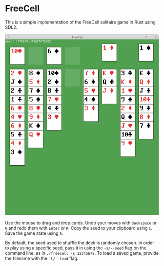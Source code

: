 # FreeCell

This is a simple implementation of the FreeCell solitaire game in Rust using SDL2.

![screenshot](screenshot.png)

Use the mouse to drag and drop cards.
Undo your moves with `Backspace` or `U` and redo them with `Enter` or `R`.
Copy the seed to your clipboard using `C`.
Save the game state using `S`.

By default, the seed used to shuffle the deck is randomly chosen.
In order to play using a specific seed, pass it in using the `-s/--seed` flag on the command line, as in `./freecell -s 12345678`.
To load a saved game, provide the filename with the `-l/--load` flag.
